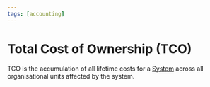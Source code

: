 ```yaml
---
tags: [accounting]
---
```


# Total Cost of Ownership (TCO)

TCO is the accumulation of all lifetime costs for a [System](202303242148.md)
across all organisational units affected by the system.
